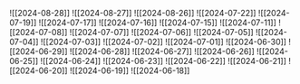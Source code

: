 
![[2024-08-28]]
![[2024-08-27]]
![[2024-08-26]]
![[2024-07-22]]
![[2024-07-19]]
![[2024-07-17]]
![[2024-07-16]]
![[2024-07-15]]
![[2024-07-11]]
![[2024-07-08]]
![[2024-07-07]]
![[2024-07-06]]
![[2024-07-05]]
![[2024-07-04]]
![[2024-07-03]]
![[2024-07-02]]
![[2024-07-01]]
![[2024-06-30]]
![[2024-06-29]]
![[2024-06-28]]
![[2024-06-27]]
![[2024-06-26]]
![[2024-06-25]]
![[2024-06-24]]
![[2024-06-23]]
![[2024-06-22]]
![[2024-06-21]]
![[2024-06-20]]
![[2024-06-19]]
![[2024-06-18]]
